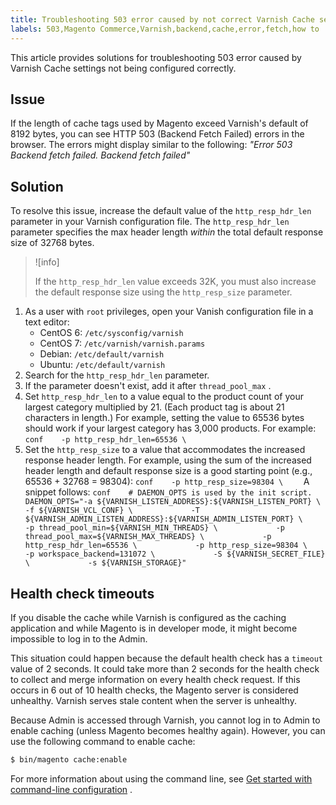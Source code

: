 ```yaml
---
title: Troubleshooting 503 error caused by not correct Varnish Cache settings
labels: 503,Magento Commerce,Varnish,backend,cache,error,fetch,how to
---
```


This article provides solutions for troubleshooting 503 error caused by Varnish Cache settings not being configured correctly.

## Issue

If the length of cache tags used by Magento exceed Varnish's default of 8192 bytes, you can see HTTP 503 (Backend Fetch Failed) errors in the browser. The errors might display similar to the following: *"Error 503 Backend fetch failed. Backend fetch failed"*

## Solution

To resolve this issue, increase the default value of the `http_resp_hdr_len` parameter in your Varnish configuration file. The `http_resp_hdr_len` parameter specifies the max header length *within* the total default response size of 32768 bytes.

>![info]
>
>If the `http_resp_hdr_len` value exceeds 32K, you must also increase the default response size using the `http_resp_size` parameter.

1. As a user with `root` privileges, open your Vanish configuration file in a text editor:    
    * CentOS 6: `/etc/sysconfig/varnish`
    * CentOS 7: `/etc/varnish/varnish.params`
    * Debian: `/etc/default/varnish`
    * Ubuntu: `/etc/default/varnish`
1. Search for the `http_resp_hdr_len` parameter.    
1. If the parameter doesn't exist, add it after `thread_pool_max` .
1. Set `http_resp_hdr_len` to a value equal to the product count of your largest category multiplied by 21. (Each product tag is about 21 characters in length.)    For example, setting the value to 65536 bytes should work if your largest category has 3,000 products.    For example:    ```conf    -p http_resp_hdr_len=65536 \    ```    
1. Set the `http_resp_size` to a value that accommodates the increased response header length.    For example, using the sum of the increased header length and default response size is a good starting point (e.g., 65536 + 32768 = 98304):    ```conf    -p http_resp_size=98304 \    ```    A snippet follows:    ```conf    # DAEMON_OPTS is used by the init script.    DAEMON_OPTS="-a ${VARNISH_LISTEN_ADDRESS}:${VARNISH_LISTEN_PORT} \             -f ${VARNISH_VCL_CONF} \             -T ${VARNISH_ADMIN_LISTEN_ADDRESS}:${VARNISH_ADMIN_LISTEN_PORT} \             -p thread_pool_min=${VARNISH_MIN_THREADS} \             -p thread_pool_max=${VARNISH_MAX_THREADS} \             -p http_resp_hdr_len=65536 \             -p http_resp_size=98304 \       -p workspace_backend=131072 \             -S ${VARNISH_SECRET_FILE} \             -s ${VARNISH_STORAGE}"    ```    

<h2 id="health-check-timeouts">Health check timeouts</h2>

If you disable the cache while Varnish is configured as the caching application and while Magento is in developer mode, it might become impossible to log in to the Admin.

This situation could happen because the default health check has a `timeout` value of 2 seconds. It could take more than 2 seconds for the health check to collect and merge information on every health check request. If this occurs in 6 out of 10 health checks, the Magento server is considered unhealthy. Varnish serves stale content when the server is unhealthy.

Because Admin is accessed through Varnish, you cannot log in to Admin to enable caching (unless Magento becomes healthy again). However, you can use the following command to enable cache:

```bash
$ bin/magento cache:enable
```

For more information about using the command line, see [Get started with command-line configuration](https://devdocs.magento.com/guides/v2.3/config-guide/cli/config-cli-subcommands.html) .
